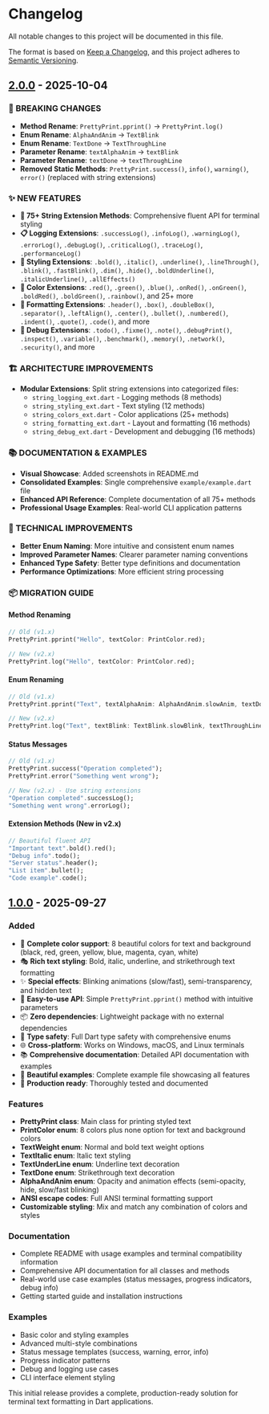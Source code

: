 # Changelog

All notable changes to this project will be documented in this file.

The format is based on [Keep a Changelog](https://keepachangelog.com/en/1.0.0/),
and this project adheres to [Semantic Versioning](https://semver.org/spec/v2.0.0.html).

## [2.0.0] - 2025-10-04

### 🚨 BREAKING CHANGES

- **Method Rename**: `PrettyPrint.pprint()` → `PrettyPrint.log()`
- **Enum Rename**: `AlphaAndAnim` → `TextBlink`
- **Enum Rename**: `TextDone` → `TextThroughLine`
- **Parameter Rename**: `textAlphaAnim` → `textBlink`
- **Parameter Rename**: `textDone` → `textThroughLine`
- **Removed Static Methods**: `PrettyPrint.success()`, `info()`, `warning()`, `error()` (replaced with string extensions)

### ✨ NEW FEATURES

- **🎯 75+ String Extension Methods**: Comprehensive fluent API for terminal styling
- **📋 Logging Extensions**: `.successLog()`, `.infoLog()`, `.warningLog()`, `.errorLog()`, `.debugLog()`, `.criticalLog()`, `.traceLog()`, `.performanceLog()`
- **🎨 Styling Extensions**: `.bold()`, `.italic()`, `.underline()`, `.lineThrough()`, `.blink()`, `.fastBlink()`, `.dim()`, `.hide()`, `.boldUnderline()`, `.italicUnderline()`, `.allEffects()`
- **🌈 Color Extensions**: `.red()`, `.green()`, `.blue()`, `.onRed()`, `.onGreen()`, `.boldRed()`, `.boldGreen()`, `.rainbow()`, and 25+ more
- **📐 Formatting Extensions**: `.header()`, `.box()`, `.doubleBox()`, `.separator()`, `.leftAlign()`, `.center()`, `.bullet()`, `.numbered()`, `.indent()`, `.quote()`, `.code()`, and more
- **🐛 Debug Extensions**: `.todo()`, `.fixme()`, `.note()`, `.debugPrint()`, `.inspect()`, `.variable()`, `.benchmark()`, `.memory()`, `.network()`, `.security()`, and more

### 🏗️ ARCHITECTURE IMPROVEMENTS

- **Modular Extensions**: Split string extensions into categorized files:
  - `string_logging_ext.dart` - Logging methods (8 methods)
  - `string_styling_ext.dart` - Text styling (12 methods)
  - `string_colors_ext.dart` - Color applications (25+ methods)
  - `string_formatting_ext.dart` - Layout and formatting (16 methods)
  - `string_debug_ext.dart` - Development and debugging (16 methods)

### 📚 DOCUMENTATION & EXAMPLES

- **Visual Showcase**: Added screenshots in README.md
- **Consolidated Examples**: Single comprehensive `example/example.dart` file
- **Enhanced API Reference**: Complete documentation of all 75+ methods
- **Professional Usage Examples**: Real-world CLI application patterns

### 🔧 TECHNICAL IMPROVEMENTS

- **Better Enum Naming**: More intuitive and consistent enum names
- **Improved Parameter Names**: Clearer parameter naming conventions
- **Enhanced Type Safety**: Better type definitions and documentation
- **Performance Optimizations**: More efficient string processing

### 📦 MIGRATION GUIDE

#### Method Renaming

```dart
// Old (v1.x)
PrettyPrint.pprint("Hello", textColor: PrintColor.red);

// New (v2.x)
PrettyPrint.log("Hello", textColor: PrintColor.red);
```

#### Enum Renaming

```dart
// Old (v1.x)
PrettyPrint.pprint("Text", textAlphaAnim: AlphaAndAnim.slowAnim, textDone: TextDone.done);

// New (v2.x)
PrettyPrint.log("Text", textBlink: TextBlink.slowBlink, textThroughLine: TextThroughLine.lineThrough);
```

#### Status Messages

```dart
// Old (v1.x)
PrettyPrint.success("Operation completed");
PrettyPrint.error("Something went wrong");

// New (v2.x) - Use string extensions
"Operation completed".successLog();
"Something went wrong".errorLog();
```

#### Extension Methods (New in v2.x)

```dart
// Beautiful fluent API
"Important text".bold().red();
"Debug info".todo();
"Server status".header();
"List item".bullet();
"Code example".code();
```

## [1.0.0] - 2025-09-27

### Added

- 🎨 **Complete color support**: 8 beautiful colors for text and background (black, red, green, yellow, blue, magenta, cyan, white)
- 🎭 **Rich text styling**: Bold, italic, underline, and strikethrough text formatting
- ✨ **Special effects**: Blinking animations (slow/fast), semi-transparency, and hidden text
- 🚀 **Easy-to-use API**: Simple `PrettyPrint.pprint()` method with intuitive parameters
- 📦 **Zero dependencies**: Lightweight package with no external dependencies
- 🎯 **Type safety**: Full Dart type safety with comprehensive enums
- 🌐 **Cross-platform**: Works on Windows, macOS, and Linux terminals
- 📚 **Comprehensive documentation**: Detailed API documentation with examples
- 🎨 **Beautiful examples**: Complete example file showcasing all features
- 🧪 **Production ready**: Thoroughly tested and documented

### Features

- **PrettyPrint class**: Main class for printing styled text
- **PrintColor enum**: 8 colors plus none option for text and background colors
- **TextWeight enum**: Normal and bold text weight options
- **TextItalic enum**: Italic text styling
- **TextUnderLine enum**: Underline text decoration
- **TextDone enum**: Strikethrough text decoration
- **AlphaAndAnim enum**: Opacity and animation effects (semi-opacity, hide, slow/fast blinking)
- **ANSI escape codes**: Full ANSI terminal formatting support
- **Customizable styling**: Mix and match any combination of colors and styles

### Documentation

- Complete README with usage examples and terminal compatibility information
- Comprehensive API documentation for all classes and methods
- Real-world use case examples (status messages, progress indicators, debug info)
- Getting started guide and installation instructions

### Examples

- Basic color and styling examples
- Advanced multi-style combinations
- Status message templates (success, warning, error, info)
- Progress indicator patterns
- Debug and logging use cases
- CLI interface element styling

This initial release provides a complete, production-ready solution for terminal text formatting in Dart applications.

[2.0.0]: https://github.com/mohamedmaher-dev/pretty_print/releases/tag/v2.0.0
[1.0.0]: https://github.com/mohamedmaher-dev/pretty_print/releases/tag/v1.0.0
